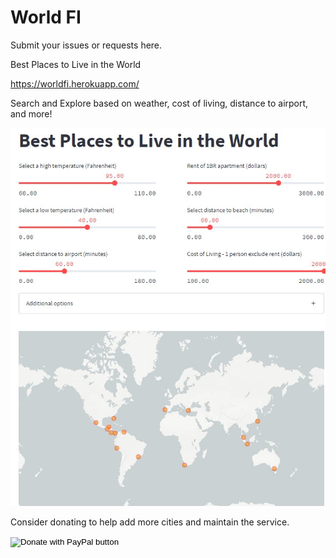 # World FI

Submit your issues or requests here.

Best Places to Live in the World

https://worldfi.herokuapp.com/

Search and Explore based on weather, cost of living, distance to airport, and more!

<img src="sshot_general.jpg">

<div>
<p>Consider donating to help add more cities and maintain the service. 
<form action="https://www.paypal.com/donate" method="post" target="_top"> 
<input type="hidden" name="hosted_button_id" value="7NZQN8QWVFUEY" /> 
<input type="image" src="https://www.paypalobjects.com/en_US/i/btn/btn_donate_LG.gif" border="0" name="submit" title="PayPal - The safer, easier way to pay online!" alt="Donate with PayPal button" />
<img alt="" border="0" src="https://www.paypal.com/en_US/i/scr/pixel.gif" width="1" height="1" /> 
</form> 
</div>